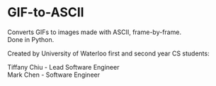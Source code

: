 # GIF-to-ASCII
Converts GIFs to images made with ASCII, frame-by-frame.  
Done in Python.  

Created by University of Waterloo first and second year CS students:

Tiffany Chiu - Lead Software Engineer  
Mark Chen - Software Engineer  